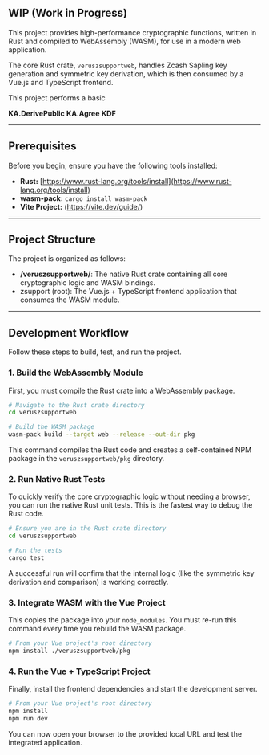 ## WIP (Work in Progress)


This project provides high-performance cryptographic functions, written in Rust and compiled to WebAssembly (WASM), for use in a modern web application. 

The core Rust crate, `veruszsupportweb`, handles Zcash Sapling key generation and symmetric key derivation, which is then consumed by a Vue.js and TypeScript frontend.

This project performs a basic

**KA.DerivePublic**
**KA.Agree**
**KDF**


-----

## Prerequisites

Before you begin, ensure you have the following tools installed:

  * **Rust:** [https://www.rust-lang.org/tools/install](https://www.rust-lang.org/tools/install)
  * **wasm-pack:** `cargo install wasm-pack`
  * **Vite Project:** (https://vite.dev/guide/)

-----

## Project Structure

The project is organized as follows:

  * **/veruszsupportweb/**: The native Rust crate containing all core cryptographic logic and WASM bindings.
  * zsupport (root): The Vue.js + TypeScript frontend application that consumes the WASM module.

-----

## Development Workflow

Follow these steps to build, test, and run the project.

### **1. Build the WebAssembly Module**

First, you must compile the Rust crate into a WebAssembly package.

```bash
# Navigate to the Rust crate directory
cd veruszsupportweb

# Build the WASM package
wasm-pack build --target web --release --out-dir pkg
```

This command compiles the Rust code and creates a self-contained NPM package in the `veruszsupportweb/pkg` directory.

### **2. Run Native Rust Tests**

To quickly verify the core cryptographic logic without needing a browser, you can run the native Rust unit tests. This is the fastest way to debug the Rust code.

```bash
# Ensure you are in the Rust crate directory
cd veruszsupportweb

# Run the tests
cargo test
```

A successful run will confirm that the internal logic (like the symmetric key derivation and comparison) is working correctly.

### **3. Integrate WASM with the Vue Project**


This copies the package into your `node_modules`. You must re-run this command every time you rebuild the WASM package.

```bash
# From your Vue project's root directory
npm install ./veruszsupportweb/pkg
```

### **4. Run the Vue + TypeScript Project**

Finally, install the frontend dependencies and start the development server.

```bash
# From your Vue project's root directory
npm install
npm run dev
```

You can now open your browser to the provided local URL and test the integrated application.
